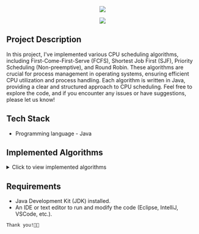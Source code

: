 <!DOCTYPE html>
<html lang="en">
<head>
<meta charset="UTF-8">
<meta name="viewport" content="width=device-width, initial-scale=1.0">
</head>
<body>
<div align="center">
  <p>
    <p align="center">
      <img align="center" src="https://readme-typing-svg.herokuapp.com?color=%23${textVal}&lines=+;👨🏻‍💻+CPU+Scheduling+Algorithms+👩🏻‍💻;">
    </p>
    <img src="https://capsule-render.vercel.app/api?type=rect&color=gradient&height=2.5"/>
  </p>
</div>

<h2>Project Description</h2>

<p>In this project, I've implemented various CPU scheduling algorithms, including First-Come-First-Serve (FCFS), Shortest Job First (SJF), Priority Scheduling (Non-preemptive), and Round Robin. These algorithms are crucial for process management in operating systems, ensuring efficient CPU utilization and process handling. Each algorithm is written in Java, providing a clear and structured approach to CPU scheduling. Feel free to explore the code, and if you encounter any issues or have suggestions, please let us know!</p>

<h2>Tech Stack</h2>

<ul>
  <li>Programming language - Java</li>
</ul>

<h2>Implemented Algorithms</h2>

<details>
  <summary>Click to view implemented algorithms</summary>
  
  <ul>
    <li>First-Come-First-Serve (FCFS)
      <ul>
        <li>Processes are executed in the order they arrive in the ready queue.</li>
      </ul>
    </li>
    <li>Shortest Job First (SJF)
      <ul>
        <li>Processes with the shortest burst time are executed first.</li>
      </ul>
    </li>
    <li>Priority Scheduling (Non-preemptive)
      <ul>
        <li>Processes are executed based on their priority. If two processes have the same priority, they are executed based on arrival time.</li>
      </ul>
    </li>
    <li>Round Robin
      <ul>
        <li>Each process is assigned a fixed time in cyclic order, ensuring that all processes get a fair share of CPU time.</li>
      </ul>
    </li>
  </ul>
</details>

<h2>Requirements</h2>

<ul>
  <li>Java Development Kit (JDK) installed.</li>
  <li>An IDE or text editor to run and modify the code (Eclipse, IntelliJ, VSCode, etc.).</li>
</ul>

<p><code>Thank you!🧑‍💻</code></p>

</body>
</html>
